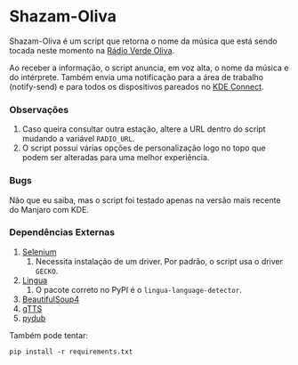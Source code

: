 # Shazam-Oliva

Shazam-Oliva é um script que retorna o nome da música que está sendo tocada neste momento na [Rádio Verde Oliva](https://www.eb.mil.br/web/central-de-conteudos/radio-verde-oliva).

Ao receber a informação, o script anuncia, em voz alta, o nome da música e do intérprete. Também envia uma notificação para a área de trabalho (notify-send) e para todos os dispositivos pareados no [KDE Connect](https://kdeconnect.kde.org/).

### Observações

1. Caso queira consultar outra estação, altere a URL dentro do script mudando a variável `RADIO_URL`.
2. O script possui várias opções de personalização logo no topo que podem ser alteradas para uma melhor experiência.

### Bugs

Não que eu saiba, mas o script foi testado apenas na versão mais recente do Manjaro com KDE.

### Dependências Externas

1. [Selenium](https://www.selenium.dev/)
   1. Necessita instalação de um driver. Por padrão, o script usa o driver `GECKO`.
2. [Lingua](https://pypi.org/project/lingua-language-detector/)
   1. O pacote correto no PyPI é o `lingua-language-detector`.
3. [BeautifulSoup4](https://pypi.org/project/beautifulsoup4/)
4. [gTTS](https://pypi.org/project/gTTS/)
5. [pydub](https://pypi.org/project/pydub/)

Também pode tentar:

`pip install -r requirements.txt`
